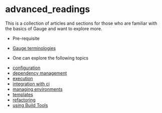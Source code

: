 # advanced_readings

This is a collection of articles and sections for those who are familiar with the basics of Gauge and want to explore more.

* Pre-requisite
- [Gauge terminologies](gauge_terminologies/README.md)

* One can explore the following topics
- [configuration](configuration/README.md)
- [dependency management](dependency_management/README.md)
- [execution](execution/README.md)
- [integration with ci](integration_with_ci/README.md)
- [managing environments](managing_environments/README.md)
- [templates](templates/README.md)
- [refactoring](refactoring.md)
- [using Build Tools](using_build_tools.md)
